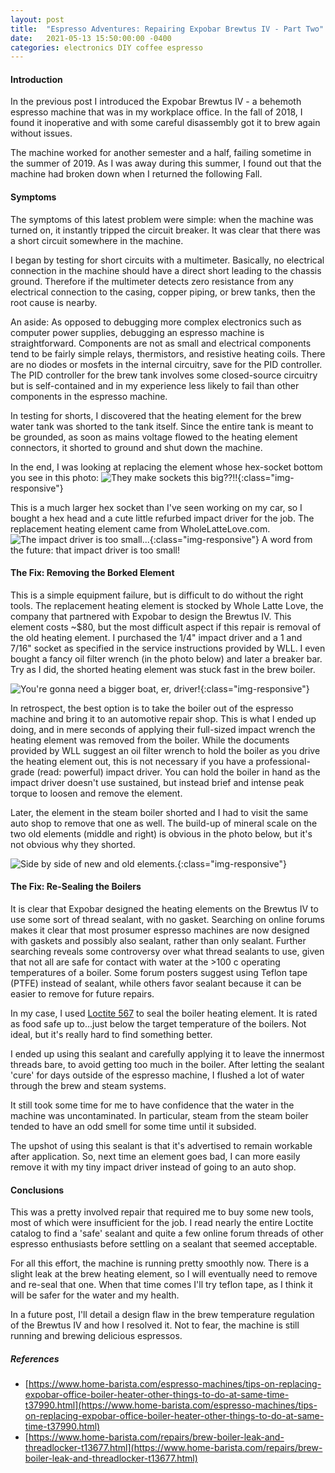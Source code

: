 ```yaml
---
layout: post
title:  "Espresso Adventures: Repairing Expobar Brewtus IV - Part Two"
date:   2021-05-13 15:50:00:00 -0400
categories: electronics DIY coffee espresso
---
```


#### Introduction ####
In the previous post I introduced the Expobar Brewtus IV - a behemoth 
espresso machine that was in my workplace office. 
In the fall of 2018, I found it inoperative and with some careful
disassembly got it to brew again without issues.

The machine worked for another semester and a half, failing sometime 
in the summer of 2019.
As I was away during this summer, I found out that the machine 
had broken down when I returned the following Fall. 

#### Symptoms ####
The symptoms of this latest problem were simple:
when the machine was turned on, it instantly tripped the 
circuit breaker. 
It was clear that there was a short circuit somewhere in 
the machine.

I began by testing for short circuits with a multimeter.
Basically, no electrical connection in the machine should 
have a direct short leading to the chassis ground.
Therefore if the multimeter detects zero resistance from any 
electrical connection to the casing, copper piping, or brew tanks,
then the root cause is nearby.

An aside: As opposed to debugging more complex electronics such as 
computer power supplies, debugging an espresso machine is straightforward.
Components are not as small and electrical components 
tend to be fairly simple relays, thermistors, and resistive 
heating coils. 
There are no diodes or mosfets in the internal circuitry, save for 
the PID controller.
The PID controller for the brew tank 
involves some closed-source circuitry but is self-contained 
and in my experience less likely to fail than other components 
in the espresso machine.

In testing for shorts, I discovered that the heating element for the 
brew water tank was shorted to the tank itself. 
Since the entire tank is meant to be grounded, as soon 
as mains voltage flowed to the heating element connectors, 
it shorted to ground and shut down the machine.

In the end, I was looking at replacing the element whose hex-socket 
bottom you see in this photo:
![They make sockets this big??!!](/images/expobar_post_2/large_hex_socket.jpg "Very Large Hex Socket (tm)."){:class="img-responsive"}

This is a much larger hex socket than I've seen working on my car, so I bought a 
hex head and a cute little refurbed impact driver for the job.
The replacement heating element came from WholeLatteLove.com.
![The impact driver is too small...](/images/expobar_post_2/huge_socket_tiny_impact_driver.jpg "Huge socket, tiny impact driver."){:class="img-responsive"}
A word from the future: that impact driver is too small!


#### The Fix: Removing the Borked Element ####
This is a simple equipment failure, but is difficult to do without 
the right tools. 
The replacement heating element is stocked by Whole Latte Love,
the company that partnered with Expobar to design the Brewtus IV.
This element costs ~$80, but the most difficult aspect if this repair 
is removal of the old heating element.
I purchased the 1/4" impact driver and a 1 and 7/16" socket as 
specified in the service instructions provided by WLL.
I even bought a fancy oil filter wrench (in the photo below) and later 
a breaker bar.
Try as I did, the shorted heating element was stuck fast in the 
brew boiler.

![You're gonna need a bigger boat, er, driver!](/images/expobar_post_2/removing_heat_element.jpg "You're gonna need a bigger boat, er, driver!"){:class="img-responsive"}

In retrospect, the best option is to take the boiler out 
of the espresso machine and bring it to an automotive repair
shop.
This is what I ended up doing, and in mere seconds of applying 
their full-sized impact wrench the heating 
element was removed from the boiler.
While the documents provided by WLL suggest an oil filter 
wrench to hold the boiler as you drive the heating element 
out, this is not necessary if you have a professional-grade 
(read: powerful) impact driver. 
You can hold the boiler in hand as the impact driver doesn't 
use sustained, but instead brief and intense peak torque 
to loosen and remove the element.

Later, the element in the steam boiler shorted and I had to visit the same
auto shop to remove that one as well.
The build-up of mineral scale on the two old elements (middle and right) is obvious in the photo below, 
but it's not obvious why they shorted. 

![Side by side of new and old elements.](/images/expobar_post_2/compare_old_elems.jpg "Some scaling build up, but no obvious reason for shorting."){:class="img-responsive"}


#### The Fix: Re-Sealing the Boilers  ####
It is clear that Expobar designed the heating elements 
on the Brewtus IV to use some sort of thread sealant, 
with no gasket.
Searching on online forums makes it clear that 
most prosumer espresso machines are now designed 
with gaskets and possibly also sealant, rather than only sealant.
Further searching reveals some controversy over what 
thread sealants to use, given that not all are safe for 
contact with water at the >100 c operating temperatures of 
a boiler.
Some forum posters suggest using Teflon tape (PTFE) instead 
of sealant, while others favor sealant because it can be easier
to remove for future repairs.

In my case, I used [Loctite 567](https://www.henkel-adhesives.com/us/en/product/thread-sealants/loctite_567.html) to seal the boiler heating element. It is rated as food
safe up to...just below the target temperature of the boilers.
Not ideal, but it's really hard to find something better.

I ended up using this sealant and carefully applying it to leave the innermost 
threads bare, to avoid getting too much in the boiler.
After letting the sealant 'cure' for days outside of the espresso machine, 
I flushed a lot of water through the brew and steam systems.

It still took some time for me to have confidence that the water in the machine was uncontaminated.
In particular, steam from the steam boiler tended to have an odd smell for some time 
until it subsided.

The upshot of using this sealant is that it's advertised to remain workable after application.
So, next time an element goes bad, I can more easily remove it with my tiny impact driver 
instead of going to an auto shop.


#### Conclusions ####
This was a pretty involved repair that required me to buy some new tools, most of which were
insufficient for the job. 
I read nearly the entire Loctite catalog to find a 'safe' sealant and quite a few online forum threads of other espresso enthusiasts before settling on a sealant that seemed acceptable. 

For all this effort, the machine is running pretty smoothly now.
There is a slight leak at the brew heating element, so I will eventually need to 
remove and re-seal that one. When that time comes I'll try teflon tape, as I think it will be safer for the water and my health.

In a future post, I'll detail a design flaw in the brew temperature regulation of the 
Brewtus IV and how I resolved it. Not to fear, the machine is still running and brewing
delicious espressos.

##### References #####
- [https://www.home-barista.com/espresso-machines/tips-on-replacing-expobar-office-boiler-heater-other-things-to-do-at-same-time-t37990.html](https://www.home-barista.com/espresso-machines/tips-on-replacing-expobar-office-boiler-heater-other-things-to-do-at-same-time-t37990.html)
- [https://www.home-barista.com/repairs/brew-boiler-leak-and-threadlocker-t13677.html](https://www.home-barista.com/repairs/brew-boiler-leak-and-threadlocker-t13677.html)
